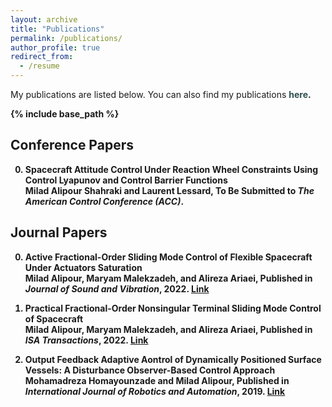 ```yaml
---
layout: archive
title: "Publications"
permalink: /publications/
author_profile: true
redirect_from:
  - /resume
---
```


My publications are listed below. You can also find my publications <b><a href="https://scholar.google.com/citations?hl=en&user=PvSW_5sAAAAJ&view_op=list_works&sortby=pubdate" style="text-decoration:none; color:#2F4F4F">here</a>.

{% include base_path %}

## Conference Papers

0. **Spacecraft Attitude Control Under Reaction Wheel Constraints Using Control Lyapunov and Control Barrier Functions** \
Milad Alipour Shahraki and Laurent Lessard, To Be Submitted to *The American Control Conference (ACC)*.

## Journal Papers

0. **Active Fractional-Order Sliding Mode Control of Flexible Spacecraft Under Actuators Saturation** \
Milad Alipour, Maryam Malekzadeh, and Alireza Ariaei, Published in *Journal of Sound and Vibration*, 2022. [Link](https://www.sciencedirect.com/science/article/pii/S0022460X22003182)

1. **Practical Fractional-Order Nonsingular Terminal Sliding Mode Control of Spacecraft** \
Milad Alipour, Maryam Malekzadeh, and Alireza Ariaei, Published in *ISA Transactions*, 2022. [Link](https://www.sciencedirect.com/science/article/pii/S0019057821005437)

2. **Output Feedback Adaptive Aontrol of Dynamically Positioned Surface Vessels: A Disturbance Observer-Based Control Approach** \
Mohamadreza Homayounzade and Milad Alipour, Published in *International Journal of Robotics and Automation*, 2019. [Link](https://www.actapress.com/PaperInfo.aspx?paperId=46283)
